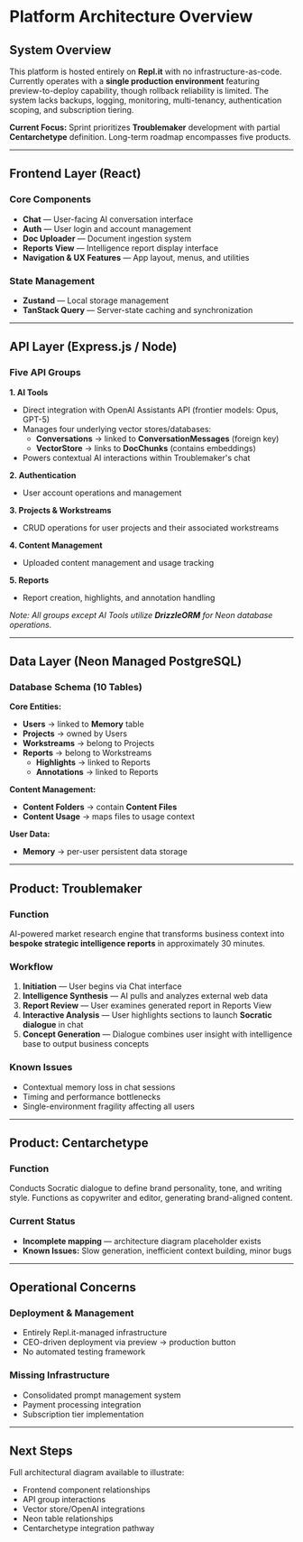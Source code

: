 # Platform Architecture Overview

## System Overview

This platform is hosted entirely on **Repl.it** with no infrastructure-as-code. Currently operates with a **single production environment** featuring preview-to-deploy capability, though rollback reliability is limited. The system lacks backups, logging, monitoring, multi-tenancy, authentication scoping, and subscription tiering.

**Current Focus:** Sprint prioritizes **Troublemaker** development with partial **Centarchetype** definition. Long-term roadmap encompasses five products.

---

## Frontend Layer (React)

### Core Components
- **Chat** — User-facing AI conversation interface
- **Auth** — User login and account management
- **Doc Uploader** — Document ingestion system
- **Reports View** — Intelligence report display interface
- **Navigation & UX Features** — App layout, menus, and utilities

### State Management
- **Zustand** — Local storage management
- **TanStack Query** — Server-state caching and synchronization

---

## API Layer (Express.js / Node)

### Five API Groups

**1. AI Tools**
- Direct integration with OpenAI Assistants API (frontier models: Opus, GPT-5)
- Manages four underlying vector stores/databases:
  - **Conversations** → linked to **ConversationMessages** (foreign key)
  - **VectorStore** → links to **DocChunks** (contains embeddings)
- Powers contextual AI interactions within Troublemaker's chat

**2. Authentication**
- User account operations and management

**3. Projects & Workstreams**
- CRUD operations for user projects and their associated workstreams

**4. Content Management**
- Uploaded content management and usage tracking

**5. Reports**
- Report creation, highlights, and annotation handling

*Note: All groups except AI Tools utilize **DrizzleORM** for Neon database operations.*

---

## Data Layer (Neon Managed PostgreSQL)

### Database Schema (10 Tables)

**Core Entities:**
- **Users** → linked to **Memory** table
- **Projects** → owned by Users
- **Workstreams** → belong to Projects
- **Reports** → belong to Workstreams
  - **Highlights** → linked to Reports
  - **Annotations** → linked to Reports

**Content Management:**
- **Content Folders** → contain **Content Files**
- **Content Usage** → maps files to usage context

**User Data:**
- **Memory** → per-user persistent data storage

---

## Product: Troublemaker

### Function
AI-powered market research engine that transforms business context into **bespoke strategic intelligence reports** in approximately 30 minutes.

### Workflow
1. **Initiation** — User begins via Chat interface
2. **Intelligence Synthesis** — AI pulls and analyzes external web data
3. **Report Review** — User examines generated report in Reports View
4. **Interactive Analysis** — User highlights sections to launch **Socratic dialogue** in chat
5. **Concept Generation** — Dialogue combines user insight with intelligence base to output business concepts

### Known Issues
- Contextual memory loss in chat sessions
- Timing and performance bottlenecks
- Single-environment fragility affecting all users

---

## Product: Centarchetype

### Function
Conducts Socratic dialogue to define brand personality, tone, and writing style. Functions as copywriter and editor, generating brand-aligned content.

### Current Status
- **Incomplete mapping** — architecture diagram placeholder exists
- **Known Issues:** Slow generation, inefficient context building, minor bugs

---

## Operational Concerns

### Deployment & Management
- Entirely Repl.it-managed infrastructure
- CEO-driven deployment via preview → production button
- No automated testing framework

### Missing Infrastructure
- Consolidated prompt management system
- Payment processing integration
- Subscription tier implementation

---

## Next Steps

Full architectural diagram available to illustrate:
- Frontend component relationships
- API group interactions
- Vector store/OpenAI integrations
- Neon table relationships
- Centarchetype integration pathway
